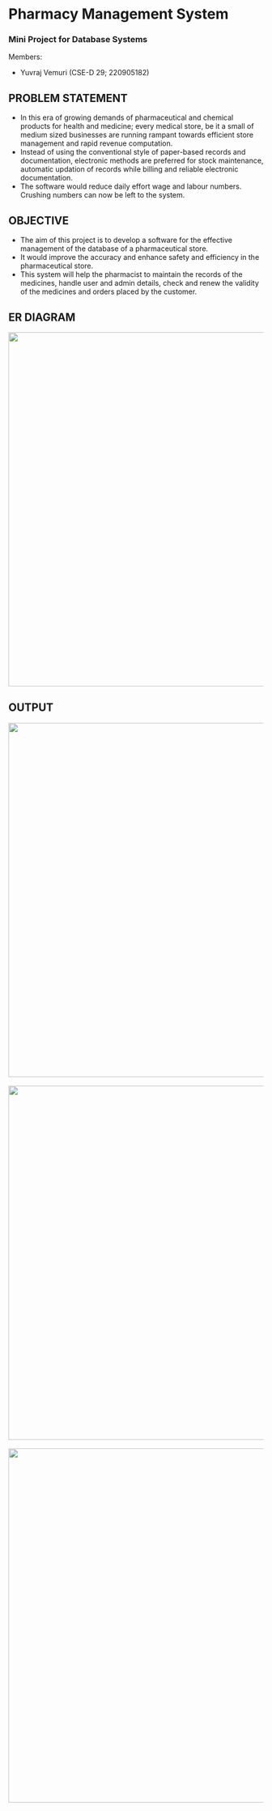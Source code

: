 # Pharmacy Management System

### Mini Project for Database Systems 

Members:
- Yuvraj Vemuri (CSE-D 29; 220905182)

## PROBLEM STATEMENT
- In this era of growing demands of pharmaceutical and chemical products for health and medicine; every medical store, be it a small of medium sized businesses are running rampant towards efficient store management and rapid revenue computation. 
- Instead of using the conventional style of paper-based records and documentation, electronic methods are preferred for stock maintenance, automatic updation of records while billing and reliable electronic documentation.
- The software would reduce daily effort wage and labour numbers. Crushing numbers can now be left to the system.

## OBJECTIVE
- The aim of this project is to develop a software for the effective management of the database of a pharmaceutical store.
- It would improve the accuracy and enhance safety and efficiency in the pharmaceutical store.
- This system will help the pharmacist to maintain the records of the medicines, handle user and admin details, check and renew the validity of the medicines and orders placed by the customer.


## ER DIAGRAM
<img src="https://github.com/PerryThePlatyputh/Pharmaceutical-Database-DBMS-MiniProject-/blob/main/ER.jpeg" width=700><br>

## OUTPUT
<img src="hhttps://github.com/PerryThePlatyputh/Pharmaceutical-Database-DBMS-MiniProject-/blob/main/user1.jpg" width=700><br>
<br><img src="https://github.com/PerryThePlatyputh/Pharmaceutical-Database-DBMS-MiniProject-/blob/main/user2.jpg" width=700><br>
<br><img src="https://github.com/PerryThePlatyputh/Pharmaceutical-Database-DBMS-MiniProject-/blob/main/signup.jpg" width=700><br>
